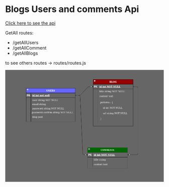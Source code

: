 # Blogs Users and comments Api 

[Click here to see the api](https://blogusers.herokuapp.com/)

GetAll routes:  

- /getAllUsers
- /getAllComment
- /getAllBlogs  

to see others routes -> routes/routes.js

![erd](/erd.png)
